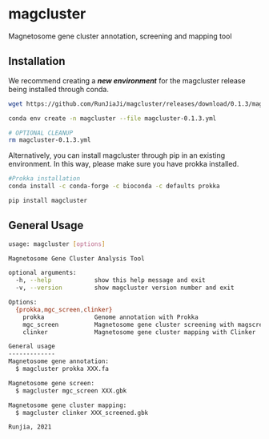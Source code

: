 # magcluster
Magnetosome gene cluster annotation, screening and mapping tool
## Installation
We recommend creating a ***new environment*** for the magcluster release being installed through conda.
```bash
wget https://github.com/RunJiaJi/magcluster/releases/download/0.1.3/magcluster-0.1.3.yml
```
```bash
conda env create -n magcluster --file magcluster-0.1.3.yml
```
```bash
# OPTIONAL CLEANUP
rm magcluster-0.1.3.yml
```
Alternatively, you can install magcluster through pip in an existing environment. In this way, please make sure you have prokka installed.
```bash
#Prokka installation
conda install -c conda-forge -c bioconda -c defaults prokka
```
```bash
pip install magcluster
```

## General Usage
```bash
usage: magcluster [options]

Magnetosome Gene Cluster Analysis Tool

optional arguments:
  -h, --help            show this help message and exit
  -v, --version         show magcluster version number and exit

Options:
  {prokka,mgc_screen,clinker}
    prokka              Genome annotation with Prokka
    mgc_screen          Magnetosome gene cluster screening with magscreen
    clinker             Magnetosome gene cluster mapping with Clinker

General usage
-------------
Magnetosome gene annotation:
  $ magcluster prokka XXX.fa

Magnetosome gene screen:
  $ magcluster mgc_screen XXX.gbk

Magnetosome gene cluster mapping:
  $ magcluster clinker XXX_screened.gbk

Runjia, 2021
```
